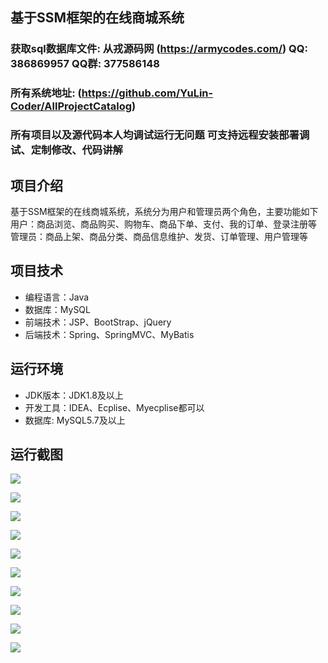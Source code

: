 ## 基于SSM框架的在线商城系统

###  获取sql数据库文件: 从戎源码网 (https://armycodes.com/) QQ: 386869957 QQ群: 377586148
###  所有系统地址: (https://github.com/YuLin-Coder/AllProjectCatalog) 
###  所有项目以及源代码本人均调试运行无问题 可支持远程安装部署调试、定制修改、代码讲解

## 项目介绍
基于SSM框架的在线商城系统，系统分为用户和管理员两个角色，主要功能如下
用户：商品浏览、商品购买、购物车、商品下单、支付、我的订单、登录注册等
管理员：商品上架、商品分类、商品信息维护、发货、订单管理、用户管理等

## 项目技术
- 编程语言：Java
- 数据库：MySQL
- 前端技术：JSP、BootStrap、jQuery
- 后端技术：Spring、SpringMVC、MyBatis

## 运行环境
- JDK版本：JDK1.8及以上
- 开发工具：IDEA、Ecplise、Myecplise都可以
- 数据库: MySQL5.7及以上

## 运行截图
![](screenshot/1.png)

![](screenshot/2.png)

![](screenshot/3.png)

![](screenshot/4.png)

![](screenshot/5.png)

![](screenshot/6.png)

![](screenshot/7.png)

![](screenshot/8.png)

![](screenshot/9.png)

![](screenshot/10.png)
